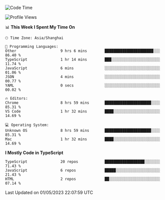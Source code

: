 <!--START_SECTION:waka-->
![Code Time](http://img.shields.io/badge/Code%20Time-4%2C388%20hrs%2055%20mins-blue)

![Profile Views](http://img.shields.io/badge/Profile%20Views-0-blue)

📊 **This Week I Spent My Time On** 

```text
🕑︎ Time Zone: Asia/Shanghai

💬 Programming Languages: 
Other                    9 hrs 6 mins        ██████████████████████░░░   86.40 % 
TypeScript               1 hr 14 mins        ███░░░░░░░░░░░░░░░░░░░░░░   11.74 % 
JavaScript               6 mins              ░░░░░░░░░░░░░░░░░░░░░░░░░   01.06 % 
JSON                     4 mins              ░░░░░░░░░░░░░░░░░░░░░░░░░   00.77 % 
YAML                     0 secs              ░░░░░░░░░░░░░░░░░░░░░░░░░   00.02 % 

🔥 Editors: 
Chrome                   8 hrs 59 mins       █████████████████████░░░░   85.31 % 
VS Code                  1 hr 32 mins        ████░░░░░░░░░░░░░░░░░░░░░   14.69 % 

💻 Operating System: 
Unknown OS               8 hrs 59 mins       █████████████████████░░░░   85.31 % 
Mac                      1 hr 32 mins        ████░░░░░░░░░░░░░░░░░░░░░   14.69 % 
```

**I Mostly Code in TypeScript** 

```text
TypeScript               20 repos            ██████████████████░░░░░░░   71.43 % 
JavaScript               6 repos             █████░░░░░░░░░░░░░░░░░░░░   21.43 % 
HTML                     2 repos             ██░░░░░░░░░░░░░░░░░░░░░░░   07.14 % 
```




 Last Updated on 01/05/2023 22:07:59 UTC
<!--END_SECTION:waka-->
